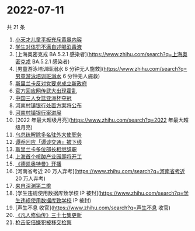 # 2022-07-11

共 21 条

<!-- BEGIN ZHIHUSEARCH -->
<!-- 最后更新时间 Mon Jul 11 2022 18:11:39 GMT+0800 (China Standard Time) -->
1. [小天才儿童平板充斥黄暴内容](https://www.zhihu.com/search?q=小天才儿童平板充斥黄暴内容)
1. [学生对体罚不满自述喝消毒液](https://www.zhihu.com/search?q=学生对体罚不满自述喝消毒液)
1. [上海奥密克戎 BA.5.2.1 感染者](https://www.zhihu.com/search?q=上海奥密克戎 BA.5.2.1 感染者)
1. [男童游泳培训班溺水 6 分钟无人施救](https://www.zhihu.com/search?q=男童游泳培训班溺水 6 分钟无人施救)
1. [斯里兰卡反对党要求成立新政府](https://www.zhihu.com/search?q=斯里兰卡反对党要求成立新政府)
1. [官方回应网传武大出现霍乱](https://www.zhihu.com/search?q=官方回应网传武大出现霍乱)
1. [中国三人女篮亚洲杯夺冠](https://www.zhihu.com/search?q=中国三人女篮亚洲杯夺冠)
1. [河南村镇银行处置方案将公布](https://www.zhihu.com/search?q=河南村镇银行处置方案将公布)
1. [河南村镇银行案进展](https://www.zhihu.com/search?q=河南村镇银行案进展)
1. [2022 年最大超级月亮](https://www.zhihu.com/search?q=2022 年最大超级月亮)
1. [乌总统解除多名驻外大使职务](https://www.zhihu.com/search?q=乌总统解除多名驻外大使职务)
1. [谭乔回应「谭谈交通」被下线](https://www.zhihu.com/search?q=谭乔回应「谭谈交通」被下线)
1. [斯里兰卡多位部长相继辞职](https://www.zhihu.com/search?q=斯里兰卡多位部长相继辞职)
1. [上海首个核酸产业园即将开工](https://www.zhihu.com/search?q=上海首个核酸产业园即将开工)
1. [《德凯奥特曼》开播](https://www.zhihu.com/search?q=《德凯奥特曼》开播)
1. [河南省考近 20 万人弃考](https://www.zhihu.com/search?q=河南省考近 20 万人弃考)
1. [来自深渊第二季](https://www.zhihu.com/search?q=来自深渊第二季)
1. [学生违规使用数据库致学校 IP 被封](https://www.zhihu.com/search?q=学生违规使用数据库致学校 IP 被封)
1. [声生不息 收官](https://www.zhihu.com/search?q=声生不息 收官)
1. [《凡人修仙传》三十七集更新](https://www.zhihu.com/search?q=《凡人修仙传》三十七集更新)
1. [枪击安倍嫌犯被移交检察](https://www.zhihu.com/search?q=枪击安倍嫌犯被移交检察)
<!-- END ZHIHUSEARCH -->
